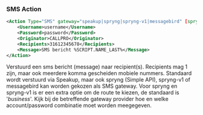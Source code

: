 ### SMS Action
```xml
<Action Type="SMS" gateway="speakup|spryng|spryng-v1|messagebird" [spryngroute="business|..."]>
    <Username>username</Username>
    <Password>password</Password>
    <Originator>CALLPRO</Originator>
    <Recipients>31612345678</Recipients>
    <Message>SMS bericht %SCRIPT.NAME_LAST%</Message>
</Action>
```
Verstuurd een sms bericht (message) naar recipient(s). Recipients mag 1 zijn, maar ook meerdere komma gescheiden mobiele nummers. Standaard wordt verstuurd via Speakup, maar ook spryng (Simple API), spryng-v1 of messagebird kan worden gekozen als SMS gateway.
Voor spryng en spryng-v1 is er een extra optie om de route te kiezen, de standaard is '*business*'. Kijk bij de betreffende gateway provider hoe en welke account/password combinatie moet worden meegegeven.
